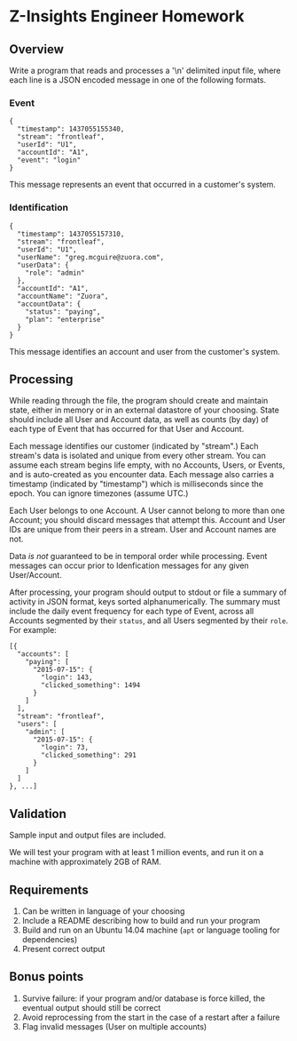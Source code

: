 # Z-Insights Engineer Homework

## Overview

Write a program that reads and processes a '\n' delimited input file, where each line is a JSON encoded message in one of the following formats.

### Event

    {
      "timestamp": 1437055155340,
      "stream": "frontleaf",
      "userId": "U1",
      "accountId": "A1",
      "event": "login"
    }

This message represents an event that occurred in a customer's system.

### Identification

    {
      "timestamp": 1437055157310,
      "stream": "frontleaf",
      "userId": "U1",
      "userName": "greg.mcguire@zuora.com",
      "userData": {
        "role": "admin"
      },
      "accountId": "A1",
      "accountName": "Zuora",
      "accountData": {
        "status": "paying",
        "plan": "enterprise"
      }
    }

This message identifies an account and user from the customer's system.

## Processing

While reading through the file, the program should create and maintain state, either in memory or in an external datastore of your choosing. State should include all User and Account data, as well as counts (by day) of each type of Event that has occurred for that User and Account. 

Each message identifies our customer (indicated by "stream".) Each stream's data is isolated and unique from every other stream. You can assume each stream begins life empty, with no Accounts, Users, or Events, and is auto-created as you encounter data. Each message also carries a timestamp (indicated by "timestamp") which is milliseconds since the epoch. You can ignore timezones (assume UTC.)

Each User belongs to one Account. A User cannot belong to more than one Account; you should discard messages that attempt this. Account and User IDs are unique from their peers in a stream. User and Account names are not.

Data *is not* guaranteed to be in temporal order while processing. Event messages can occur prior to Idenfication messages for any given User/Account.

After processing, your program should output to stdout or file a summary of activity in JSON format, keys sorted alphanumerically. The summary must include the daily event frequency for each type of Event, across all Accounts segmented by their `status`, and all Users segmented by their `role`.  For example:

    [{
      "accounts": [
        "paying": [
          "2015-07-15": {
            "login": 143,
            "clicked_something": 1494
          }
        ]
      ],
      "stream": "frontleaf",
      "users": [
        "admin": [
          "2015-07-15": {
            "login": 73,
            "clicked_something": 291
          }
        ]
      ]
    }, ...]


## Validation

Sample input and output files are included.

We will test your program with at least 1 million events, and run it on a machine with approximately 2GB of RAM.

## Requirements

 1. Can be written in language of your choosing
 1. Include a README describing how to build and run your program
 1. Build and run on an Ubuntu 14.04 machine (`apt` or language tooling for dependencies)
 1. Present correct output

## Bonus points

 1. Survive failure: if your program and/or database is force killed, the eventual output should still be correct
 1. Avoid reprocessing from the start in the case of a restart after a failure
 1. Flag invalid messages (User on multiple accounts)

